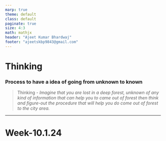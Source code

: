 ```yaml
---
marp: true
theme: default
class: default
paginate: true
size: 4:3
math: mathjx
header: "Ajeet Kumar Bhardwaj"
footer: "ajeetskbp9843@gmail.com"
---
```

# <!--fit-->Thinking
### **Process to have a idea of going from unknown to known**
> Thinking - *Imagine that you are lost in a deep forest, unknown of any kind of information that can help you to came out of forest then think and figure-out the procedure that will help you do come out of forest to the city area.*

---
# **Week-10.1.24**

